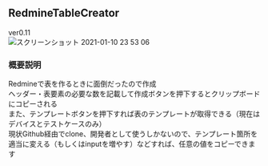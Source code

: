 ## RedmineTableCreator
ver0.11  
![スクリーンショット 2021-01-10 23 53 06](https://user-images.githubusercontent.com/38649734/104126628-0265d400-53a1-11eb-9b39-895c1be8f698.png)
### 概要説明
Redmineで表を作るときに面倒だったので作成  
ヘッダー・表要素の必要な数を記載して作成ボタンを押下するとクリップボードにコピーされる  
また、テンプレートボタンを押下すれば表のテンプレートが取得できる（現在はデバイスとテストケースのみ）  
現状Github経由でclone、開発者として使うしかないので、テンプレート箇所を適当に変える（もしくはinputを増やす）などすれば、任意の値をコピーできます  